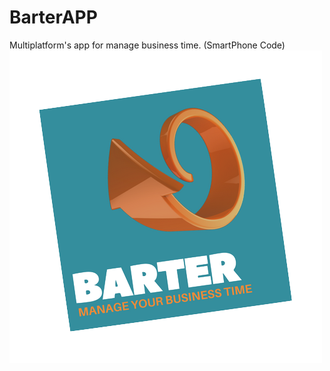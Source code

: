 # BarterAPP

Multiplatform's app for manage business time. (SmartPhone Code)
[![BarterAPPLogo](./docs/img/barterapp_logo_nobackground.png)](https://github.com/aag0121/barterapp_logo_nobackground)
